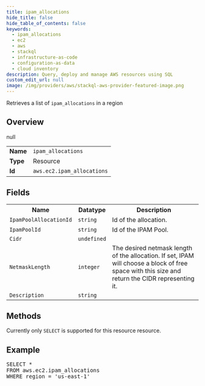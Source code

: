 ```yaml
---
title: ipam_allocations
hide_title: false
hide_table_of_contents: false
keywords:
  - ipam_allocations
  - ec2
  - aws
  - stackql
  - infrastructure-as-code
  - configuration-as-data
  - cloud inventory
description: Query, deploy and manage AWS resources using SQL
custom_edit_url: null
image: /img/providers/aws/stackql-aws-provider-featured-image.png
---
```

Retrieves a list of <code>ipam_allocations</code> in a region

## Overview
<table><tbody>
<tr><td><b>Name</b></td><td><code>ipam_allocations</code></td></tr>
<tr><td><b>Type</b></td><td>Resource</td></tr>
null
<tr><td><b>Id</b></td><td><code>aws.ec2.ipam_allocations</code></td></tr>
</tbody></table>

## Fields
<table><tbody>
<tr><th>Name</th><th>Datatype</th><th>Description</th></tr>
<tr><td><code>IpamPoolAllocationId</code></td><td><code>string</code></td><td>Id of the allocation.</td></tr><tr><td><code>IpamPoolId</code></td><td><code>string</code></td><td>Id of the IPAM Pool.</td></tr><tr><td><code>Cidr</code></td><td><code>undefined</code></td><td></td></tr><tr><td><code>NetmaskLength</code></td><td><code>integer</code></td><td>The desired netmask length of the allocation. If set, IPAM will choose a block of free space with this size and return the CIDR representing it.</td></tr><tr><td><code>Description</code></td><td><code>string</code></td><td></td></tr>
</tbody></table>

## Methods
Currently only <code>SELECT</code> is supported for this resource resource.

## Example
<pre>
SELECT * 
FROM aws.ec2.ipam_allocations
WHERE region = 'us-east-1'
</pre>
